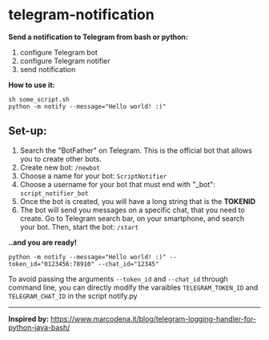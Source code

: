 
# telegram-notification
**Send a notification to Telegram from bash or python:**

 1. configure Telegram bot
 2. configure Telegram notifier
 3. send notification
 
**How to use it:** 

    sh some_script.sh
    python -m notify --message="Hello world! :)"

## **Set-up:**

 1. Search the "BotFather" on Telegram. This is the official bot that allows you to create other bots.  
 2. Create new bot: `/newbot`
 3. Choose a name for your bot: `ScriptNotifier`
 4. Choose a username for your bot that must end with "_bot": `script_notifier_bot`  
 5. Once the bot is created, you will have a long string that is the **TOKENID**
 6. The bot will send you messages on a specific chat, that you need to create. Go to Telegram search bar, on your smartphone, and search your bot. Then, start the bot: `/start` 
 
**..and you are ready!**

    python -m notify --message="Hello world! :)" --token_id="0123456:78910" --chat_id="12345"

To avoid passing the arguments `--token_id` and `--chat_id` through command line, you can directly modify the varaibles `TELEGRAM_TOKEN_ID` and `TELEGRAM_CHAT_ID` in the script notify.py 
 
 ------------------
**Inspired by:** https://www.marcodena.it/blog/telegram-logging-handler-for-python-java-bash/
